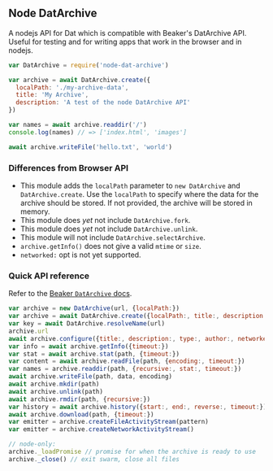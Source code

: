## Node DatArchive

A nodejs API for Dat which is compatible with Beaker's DatArchive API. Useful for testing and for writing apps that work in the browser and in nodejs.

```js
var DatArchive = require('node-dat-archive')

var archive = await DatArchive.create({
  localPath: './my-archive-data',
  title: 'My Archive',
  description: 'A test of the node DatArchive API'
})

var names = await archive.readdir('/')
console.log(names) // => ['index.html', 'images']

await archive.writeFile('hello.txt', 'world')
```

### Differences from Browser API

 - This module adds the `localPath` parameter to `new DatArchive` and `DatArchive.create`. Use the `localPath` to specify where the data for the archive should be stored. If not provided, the archive will be stored in memory.
 - This module does *yet* not include `DatArchive.fork`.
 - This module does *yet* not include `DatArchive.unlink`.
 - This module will not include `DatArchive.selectArchive`.
 - `archive.getInfo()` does not give a valid `mtime` or `size`.
 - `networked:` opt is not yet supported.

### Quick API reference

Refer to the [Beaker `DatArchive` docs](https://beakerbrowser.com/docs/apis/dat.html).

```js
var archive = new DatArchive(url, {localPath:})
var archive = await DatArchive.create({localPath:, title:, description:, type:, author:, networked:})
var key = await DatArchive.resolveName(url)
archive.url
await archive.configure({title:, description:, type:, author:, networked:})
var info = await archive.getInfo({timeout:})
var stat = await archive.stat(path, {timeout:})
var content = await archive.readFile(path, {encoding:, timeout:})
var names = archive.readdir(path, {recursive:, stat:, timeout:})
await archive.writeFile(path, data, encoding)
await archive.mkdir(path)
await archive.unlink(path)
await archive.rmdir(path, {recursive:})
var history = await archive.history({start:, end:, reverse:, timeout:})
await archive.download(path, {timeout:})
var emitter = archive.createFileActivityStream(pattern)
var emitter = archive.createNetworkActivityStream()

// node-only:
archive._loadPromise // promise for when the archive is ready to use
archive._close() // exit swarm, close all files
```